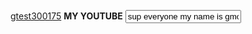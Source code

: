 <HTML>
    <BODY>
         <p>
            <a href="ms-windows-store://pdp/?productid=##">gtest300175</a>
            <b href="www.youtube.com/channel/UCpGFOsTbXF837LpZEHvZCDg">MY YOUTUBE</b>
            <input type="text" text="about me" value="sup everyone my name is gmodz hacks on youtube today im sharing RetroArch signed for Retail Xbox One click the gtest300175 to begin your installation and please subscribe for more content" readonly>
         </p>
    </BODY>
</HTML>
